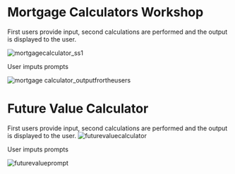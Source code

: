 # Mortgage Calculators Workshop

First users provide input, second calculations are performed and the output is displayed to the user.

![mortgagecalculator_ss1](https://github.com/user-attachments/assets/d6a8a655-27f3-4f8f-868b-c1ae5d97f345)

User imputs prompts

![mortgage calculator_outputfrortheusers](https://github.com/user-attachments/assets/601c9a36-0d5c-4eb8-a6b3-cda7243febd5)

# Future Value Calculator

First users provide input, second calculations are performed and the output is displayed to the user.
![futurevaluecalculator](https://github.com/user-attachments/assets/95c2ac25-c9fb-45f8-b125-a3322081d9dc)


User imputs prompts

![futurevalueprompt](https://github.com/user-attachments/assets/d0713478-8b8d-4b36-ac35-ab108b8a7572)




